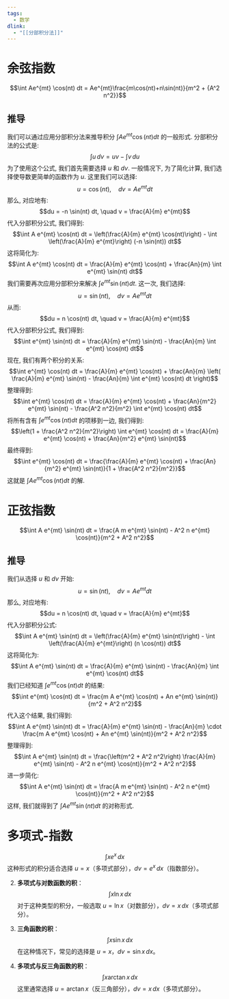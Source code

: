 ```yaml
---
tags:
  - 数学
dlink:
  - "[[分部积分法]]"
---
```

# 余弦指数
$$\int Ae^{mt} \cos(nt) dt = Ae^{mt}\frac{m\cos(nt)+n\sin(nt)}{m^2 + {A^2 n^2}}$$
## 推导
我们可以通过应用分部积分法来推导积分 $\int A e^{mt} \cos(nt) dt$ 的一般形式. 分部积分法的公式是: 
$$\int u \, dv = uv - \int v \, du$$
为了使用这个公式, 我们首先需要选择 $u$ 和 $dv$. 一般情况下, 为了简化计算, 我们选择使导数更简单的函数作为 $u$. 这里我们可以选择: 
$$u = \cos(nt), \quad dv = A e^{mt} dt$$
那么, 对应地有: 
$$du = -n \sin(nt) dt, \quad v = \frac{A}{m} e^{mt}$$
代入分部积分公式, 我们得到: 
$$\int A e^{mt} \cos(nt) dt = \left(\frac{A}{m} e^{mt} \cos(nt)\right) - \int \left(\frac{A}{m} e^{mt}\right) (-n \sin(nt)) dt$$
这将简化为: 
$$\int A e^{mt} \cos(nt) dt = \frac{A}{m} e^{mt} \cos(nt) + \frac{An}{m} \int e^{mt} \sin(nt) dt$$
我们需要再次应用分部积分来解决 $\int e^{mt} \sin(nt) dt$. 这一次, 我们选择: 
$$u = \sin(nt), \quad dv = A e^{mt} dt$$
从而: 
$$du = n \cos(nt) dt, \quad v = \frac{A}{m} e^{mt}$$
代入分部积分公式, 我们得到: 
$$\int e^{mt} \sin(nt) dt = \frac{A}{m} e^{mt} \sin(nt) - \frac{An}{m} \int e^{mt} \cos(nt) dt$$
现在, 我们有两个积分的关系: 
$$\int e^{mt} \cos(nt) dt = \frac{A}{m} e^{mt} \cos(nt) + \frac{An}{m} \left( \frac{A}{m} e^{mt} \sin(nt) - \frac{An}{m} \int e^{mt} \cos(nt) dt \right)$$
整理得到: 
$$\int e^{mt} \cos(nt) dt = \frac{A}{m} e^{mt} \cos(nt) + \frac{An}{m^2} e^{mt} \sin(nt) - \frac{A^2 n^2}{m^2} \int e^{mt} \cos(nt) dt$$
将所有含有 $\int e^{mt} \cos(nt) dt$ 的项移到一边, 我们得到: 
$$\left(1 + \frac{A^2 n^2}{m^2}\right) \int e^{mt} \cos(nt) dt = \frac{A}{m} e^{mt} \cos(nt) + \frac{An}{m^2} e^{mt} \sin(nt)$$
最终得到: 
$$\int e^{mt} \cos(nt) dt = \frac{\frac{A}{m} e^{mt} \cos(nt) + \frac{An}{m^2} e^{mt} \sin(nt)}{1 + \frac{A^2 n^2}{m^2}}$$
这就是 $\int A e^{mt} \cos(nt) dt$ 的解. 
# 正弦指数
$$\int A e^{mt} \sin(nt) dt = \frac{A m e^{mt} \sin(nt) - A^2 n e^{mt} \cos(nt)}{m^2 + A^2 n^2}$$
## 推导
我们从选择 $u$ 和 $dv$ 开始: 
$$u = \sin(nt), \quad dv = A e^{mt} dt$$
那么, 对应地有: 
$$du = n \cos(nt) dt, \quad v = \frac{A}{m} e^{mt}$$
代入分部积分公式: 
$$\int A e^{mt} \sin(nt) dt = \left(\frac{A}{m} e^{mt} \sin(nt)\right) - \int \left(\frac{A}{m} e^{mt}\right) (n \cos(nt)) dt$$
这将简化为: 
$$\int A e^{mt} \sin(nt) dt = \frac{A}{m} e^{mt} \sin(nt) - \frac{An}{m} \int e^{mt} \cos(nt) dt$$
我们已经知道 $\int e^{mt} \cos(nt) dt$ 的结果: 
$$\int e^{mt} \cos(nt) dt = \frac{m A e^{mt} \cos(nt) + An e^{mt} \sin(nt)}{m^2 + A^2 n^2}$$
代入这个结果, 我们得到: 
$$\int A e^{mt} \sin(nt) dt = \frac{A}{m} e^{mt} \sin(nt) - \frac{An}{m} \cdot \frac{m A e^{mt} \cos(nt) + An e^{mt} \sin(nt)}{m^2 + A^2 n^2}$$
整理得到: 
$$\int A e^{mt} \sin(nt) dt = \frac{\left(m^2 + A^2 n^2\right) \frac{A}{m} e^{mt} \sin(nt) - A^2 n e^{mt} \cos(nt)}{m^2 + A^2 n^2}$$
进一步简化: 
$$\int A e^{mt} \sin(nt) dt = \frac{A m e^{mt} \sin(nt) - A^2 n e^{mt} \cos(nt)}{m^2 + A^2 n^2}$$
这样, 我们就得到了 $\int A e^{mt} \sin(nt) dt$ 的对称形式. 


# 多项式-指数
   $$\int x e^x \, dx$$
   这种形式的积分适合选择 $u = x$（多项式部分），$dv = e^x \, dx$（指数部分）。



2. **多项式与对数函数的积**：
   $$\int x \ln x \, dx$$
   对于这种类型的积分，一般选取 $u = \ln x$（对数部分），$dv = x \, dx$（多项式部分）。

3. **三角函数的积**：
   $$\int x \sin x \, dx$$
   在这种情况下，常见的选择是 $u = x$，$dv = \sin x \, dx$。

4. **多项式与反三角函数的积**：
   $$\int x \arctan x \, dx$$
   这里通常选择 $u = \arctan x$（反三角部分），$dv = x \, dx$（多项式部分）。



